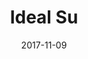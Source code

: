 ---
title: 'Ideal Su'
description: Lorem ipsum dolor sit amet, consectetur adipiscing elit, sed do eiusmod tempor incididunt ut labore et dolore magna aliqua. Vitae proin sagittis nisl rhoncus mattis rhoncus urna. Lacus luctus accumsan tortor posuere ac ut consequat. Montes nascetur ridiculus mus mauris vitae ultricies leo integer malesuada. In egestas erat imperdiet sed euismod nisi porta. Diam vulputate ut pharetra sit amet. Feugiat sed lectus vestibulum mattis ullamcorper. Diam sollicitudin tempor id eu nisl nunc mi ipsum. Eget dolor morbi non arcu risus quis. Ultrices gravida dictum fusce ut placerat orci nulla. Diam vulputate ut pharetra sit amet. Feugiat sed lectus vestibulum mattis ullamcorper. Diam sollicitudin tempor id eu nisl nunc mi ipsum. Eget dolor morbi non arcu risus quis. Ultrices gravida dictum fusce ut placerat orci nulla.
address: idealsu.com.tr
url: http://idealsu.com.tr
date: 2017-11-09
image: /images/projects/idealsu.png
---